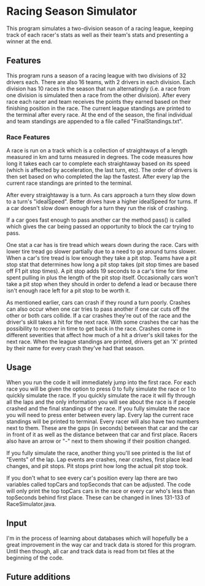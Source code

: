 # Racing Season Simulator
This program simulates a two-division season of a racing league, keeping track of each racer's stats as well as their team's stats and presenting a winner at the end.

## Features
This program runs a season of a racing league with two divisions of 32 drivers each. There are also 16 teams, with 2 drivers in each division. Each division has 10 races in the season that run alternatingly (i.e. a race from one division is simulated then a race from the other division). After every race each racer and team receives the points they earned based on their finishing position in the race. The current league standings are printed to the terminal after every race. At the end of the season, the final individual and team standings are appended to a file called "FinalStandings.txt".
### Race Features
A race is run on a track which is a collection of straightways of a length measured in km and turns measured in degrees. The code measures how long it takes each car to complete each straightaway based on its speed (which is affected by acceleration, the last turn, etc). The order of drivers is then set based on who completed the lap the fastest. After every lap the current race standings are printed to the terminal.

After every straightaway is a turn. As cars approach a turn they slow down to a turn's "idealSpeed". Better drives have a higher idealSpeed for turns. If a car doesn't slow down enough for a turn they run the risk of crashing.

If a car goes fast enough to pass another car the method pass() is called which gives the car being passed an opportunity to block the car trying to pass.

One stat a car has is tire tread which wears down during the race. Cars with lower tire tread go slower partially due to a need to go around turns slower. When a car's tire tread is low enough they take a pit stop. Teams have a pit stop stat that determines how long a pit stop takes (pit stop times are based off F1 pit stop times). A pit stop adds 19 seconds to a car's time for time spent pulling in plus the length of the pit stop itself. Occasionally cars won't take a pit stop when they should in order to defend a lead or because there isn't enough race left for a pit stop to be worth it.

As mentioned earlier, cars can crash if they round a turn poorly. Crashes can also occur when one car tries to pass another if one car cuts off the other or both cars collide. If a car crashes they're out of the race and the driver's skill takes a hit for the next race. With some crashes the car has the possibility to recover in time to get back in the race. Crashes come in different severities that affect how much of a hit a driver's skill takes for the next race. When the league standings are printed, drivers get an 'X' printed by their name for every crash they've had that season.

## Usage
When you run the code it will immediately jump into the first race. For each race you will be given the option to press 0 to fully simulate the race or 1 to quickly simulate the race. If you quickly simulate the race it will fly through all the laps and the only information you will see about the race is if people crashed and the final standings of the race. If you fully simulate the race you will need to press enter between every lap. Every lap the current race standings will be printed to terminal. Every racer will also have two numbers next to them. These are the gaps (in seconds) between that car and the car in front of it as well as the distance between that car and first place. Racers also have an arrow or "-" next to them showing if their position changed.

If you fully simulate the race, another thing you'll see printed is the list of "Events" of the lap. Lap events are crashes, near crashes, first place lead changes, and pit stops. Pit stops print how long the actual pit stop took.

If you don't what to see every car's position every lap there are two variables called topCars and topSeconds that can be adjusted. The code will only print the top topCars cars in the race or every car who's less than topSeconds behind first place. These can be changed in lines 131-133 of RaceSimulator.java.

## Input
I'm in the process of learning about databases which will hopefully be a great improvement in the way car and track data is stored for this program. Until then though, all car and track data is read from txt files at the beginning of the code.

## Future additions

